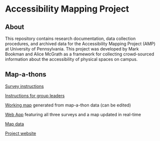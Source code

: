 # Accessibility Mapping Project

## About
This repository contains research documentation, data collection procedures, and archived data for the Accessibility Mapping Project (AMP) at University of Pennsylvania. This project was developed by Mark Bookman and Alice McGrath as a framework for collecting crowd-sourced information about the accessibility of physical spaces on campus.

## Map-a-thons

[Survey instructions](http://AccessibilityMapping.github.io/AMP/SurveyInstructions)

[Instructions for group leaders](http://AccessibilityMapping.github.io/AMP/GroupLeaders)

[Working map](https://www.arcgis.com/home/webmap/viewer.html?webmap=b42a011873df4ebd9d61e8accaee5ecb&extent=-75.2029,39.9461,-75.1827,39.9569) generated from map-a-thon data (can be edited)

[Web App](https://upenn.maps.arcgis.com/apps/CrowdsourceReporter/index.html?appid=d23c349a2c7346c0b6f39879ede52ec8) featuring all three surveys and a map updated in real-time
<!---
### Surveys

[Entrance survey](https://survey123.arcgis.com/share/7cd2d3bd864941a8ae3f3c0182c1da1b)

[Building interiors survey](https://survey123.arcgis.com/share/2ba4b327c9e3465ba39593ff6e83a037)

[Obstructions survey](https://survey123.arcgis.com/share/210caf35291043579e817d3b954aa2e6)
--->

[Map data](http://AccessibilityMapping.github.io/AMP/BuildingInterData)

[Project website](http://web.sas.upenn.edu/access-map/)
